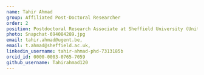 ```yaml
---
name: Tahir Ahmad 
group: Affiliated Post-Doctoral Researcher
order: 2
position: Postdoctoral Research Associate at Sheffield University (United Kingdom)
photo: Snapchat-694084289.jpg
email: tahir.ahmad@ugent.be,
email: t.ahmad@sheffield.ac.uk,
linkedin_username: tahir-ahmad-phd-7313185b
orcid_id: 0000-0003-0765-7059
github_username: Tahirahmad120
---
```

